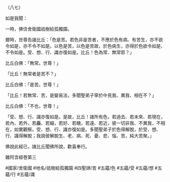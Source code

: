 （八七）

如是我聞：

一時，佛住舍衛國祇樹給孤獨園。

爾時，世尊告諸比丘：「色是苦。若色非是苦者，不應於色有病、有苦生，亦不欲令如是，亦不令不如是。以色是苦，以色是苦故，於色病生，亦得於色欲令如是、不令如是。受、想、行、識亦復如是。比丘！色為常、無常耶？」

比丘白佛：「無常。世尊！」

「比丘！無常者是苦不？」

比丘白佛：「是苦。世尊！」

「比丘！若無常、苦，是變易法，多聞聖弟子寧於中見我、異我、相在不？」

比丘白佛：「不也，世尊！」

「受、想、行、識亦復如是。是故，比丘！諸所有色，若過去、若未來、若現在，若內、若外，若麤、若細，若好、若醜，若遠、若近，彼一切非我、不異我，不相在，如實觀察。受、想、行、識亦復如是。多聞聖弟子於色得解脫，於受、想、行、識得解脫；我說彼解脫生、老、病、死、憂、悲、惱、苦，純大苦聚。」

佛說此經已，諸比丘聞佛所說，歡喜奉行。

雜阿含經卷第三

#國家/舍衛國
#地名/祇樹給孤獨園
#四聖諦/苦
#五蘊/色
#五蘊/受
#五蘊/想
#五蘊/行
#五蘊/識
